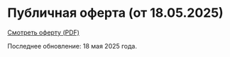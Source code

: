 # Публичная оферта (от 18.05.2025)

[Смотреть оферту (PDF)](ofertalesnig05.25.pdf)

Последнее обновление: 18 мая 2025 года.
